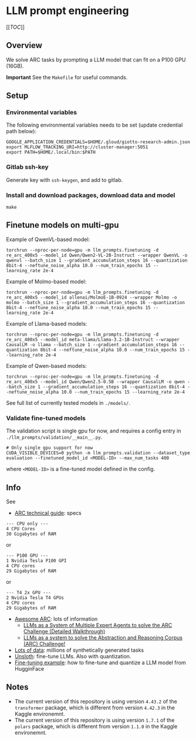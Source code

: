 # LLM prompt engineering

[[_TOC_]]

## Overview
We solve ARC tasks by prompting a LLM model that can fit on a P100 GPU (16GB).

**Important** See the `Makefile` for useful commands.

## Setup

### Environmental variables
The following environmental variables needs to be set (update credential path below):

```shell
GOOGLE_APPLICATION_CREDENTIALS=$HOME/.gloud/giotto-research-admin.json
export MLFLOW_TRACKING_URI=http://cluster-manager:5051
export PATH=$HOME/.local/bin:$PATH
```

### Gitlab ssh-key
Generate key with `ssh-keygen`, and add to gitlab.

### Install and download packages, download data and model

```shell
make
```

## Finetune models on multi-gpu
Example of QwenVL-based model:
```shell
torchrun --nproc-per-node=gpu -m llm_prompts.finetuning -d re_arc_400x5 --model_id Qwen/Qwen2-VL-2B-Instruct --wrapper QwenVL -o qwenvl --batch_size 1 --gradient_accumulation_steps 16 --quantization 8bit-4 --neftune_noise_alpha 10.0 --num_train_epochs 15 --learning_rate 2e-4
```
Example of Molmo-based model:
```shell
torchrun --nproc-per-node=gpu -m llm_prompts.finetuning -d re_arc_400x5 --model_id allenai/MolmoE-1B-0924 --wrapper Molmo -o molmo --batch_size 1 --gradient_accumulation_steps 16 --quantization 8bit-4 --neftune_noise_alpha 10.0 --num_train_epochs 15 --learning_rate 2e-4
```
Example of Llama-based models:
```shell
torchrun --nproc-per-node=gpu -m llm_prompts.finetuning -d re_arc_400x5 --model_id meta-llama/Llama-3.2-1B-Instruct --wrapper CausalLM -o llama --batch_size 1 --gradient_accumulation_steps 16 --quantization 8bit-4 --neftune_noise_alpha 10.0 --num_train_epochs 15 --learning_rate 2e-4
```
Example of Qwen-based models:
```shell
torchrun --nproc-per-node=gpu -m llm_prompts.finetuning -d re_arc_400x5 --model_id Qwen/Qwen2.5-0.5B --wrapper CausalLM -o qwen --batch_size 1 --gradient_accumulation_steps 16 --quantization 8bit-4 --neftune_noise_alpha 10.0 --num_train_epochs 15 --learning_rate 2e-4
```

See full list of currently tested models in `./models/`.

### Validate fine-tuned models

The validation script is single gpu for now, and requires a config entry in `./llm_prompts/validation/__main__.py`.
```shell
# Only single gpu support for now
CUDA_VISIBLE_DEVICES=0 python -m llm_prompts.validation --dataset_type evaluation --finetuned_model_id <MODEL-ID> --max_num_tasks 400
```

where `<MODEL-ID>` is a fine-tuned model defined in the config.

## Info
See

- [ARC technical guide](https://arcprize.org/guide): specs

```text
--- CPU only ---
4 CPU Cores
30 Gigabytes of RAM
```

or

```text
--- P100 GPU ---
1 Nvidia Tesla P100 GPI
4 CPU cores
29 Gigabytes of RAM
```

or

```text
--- T4 2x GPU ---
2 Nvidia Tesla T4 GPUs
4 CPU cores
29 Gigabytes of RAM
```

- [Awesome ARC](https://github.com/neoneye/arc-notes/tree/main/awesome): lots of information
    - [LLMs as a System of Multiple Expert Agents to solve the ARC Challenge (Detailed Walkthrough)](https://www.youtube.com/watch?v=sTvonsD5His)
    - [LLMs as a system to solve the Abstraction and Reasoning Corpus (ARC) Challenge!](https://www.youtube.com/watch?v=plVRxP8hQHY)
- [Lots of data](https://huggingface.co/neoneye): millions of synthetically generated tasks
- [Unsloth](https://github.com/unslothai/unsloth): fine-tune LLMs. Also with quantization.
- [Fine-tuning example](https://mlabonne.github.io/blog/posts/2024-07-29_Finetune_Llama31.html): how to fine-tune and quantize a LLM model from HugginFace

## Notes
- The current version of this repository is using version `4.43.2` of the `transformer` package, which is different from version `4.42.3` in the Kaggle environemnt.
- The current version of this repository is using version `1.7.1` of the `polars` package, which is different from version `1.1.0` in the Kaggle environemnt.
